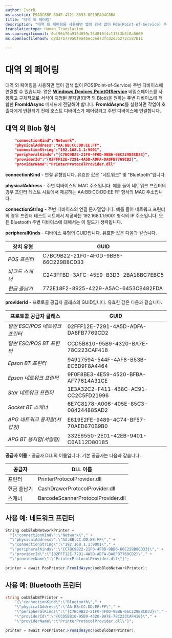 ```yaml
---
author: IvorB
ms.assetid: E9ADC88F-BD4F-4721-8893-0E19EA94C8BA
title: "대역 외 페어링"
description: "대역 외 페어링을 사용하면 앱이 검색 없이 POS(Point-of-Service) 주변 디바이스에 연결할 수 있습니다."
translationtype: Human Translation
ms.sourcegitcommit: 0bf96b70a915d659c754816f4c115f3b3f0a5660
ms.openlocfilehash: d8d37b779a0f9a4bec36d73fcd2d35272c587b11

---
```

# 대역 외 페어링

대역 외 페어링을 사용하면 앱이 검색 없이 POS(Point-of-Service) 주변 디바이스에 연결할 수 있습니다. 앱은 [**Windows.Devices.PointOfService**](https://msdn.microsoft.com/library/windows/apps/windows.devices.pointofservice.aspx) 네임스페이스를 사용하고 구체적으로 서식이 지정된 문자열(대역 외 Blob)을 원하는 주변 디바이스에 적합한 **FromIdAsync** 메서드에 전달해야 합니다. **FromIdAsync**를 실행하면 작업이 호출자에게 반환되기 전에 호스트 디바이스가 페어링되고 주변 디바이스에 연결합니다.

## 대역 외 Blob 형식

```json
    "connectionKind":"Network",
    "physicalAddress":"AA:BB:CC:DD:EE:FF",
    "connectionString":"192.168.1.1:9001",
    "peripheralKinds":"{C7BC9B22-21F0-4F0D-9BB6-66C229B8CD33}",
    "providerId":"{02FFF12E-7291-4A5D-ADFA-DA8FB7769CD2}",
    "providerName":"PrinterProtocolProvider.dll"
```

**connectionKind** - 연결 유형입니다. 유효한 값은 "네트워크" 및 "Bluetooth"입니다.

**physicalAddress** - 주변 디바이스의 MAC 주소입니다. 예를 들어 네트워크 프린터의 경우 프린터 테스트 시트에서 제공하는 AA:BB:CC:DD:EE:FF 형식의 MAC 주소입니다.

**connectionString** - 주변 디바이스의 연결 문자열입니다. 예를 들어 네트워크 프린터의 경우 프린터 테스트 시트에서 제공하는 192.168.1.1:9001 형식의 IP 주소입니다. 모든 Bluetooth 주변 디바이스에 대해서는 이 필드가 생략됩니다.

**peripheralKinds** - 디바이스 유형의 GUID입니다. 유효한 값은 다음과 같습니다.

| 장치 유형 | GUID |
| ---- | ---- |
| *POS 프린터* | C7BC9B22-21F0-4F0D-9BB6-66C229B8CD33 |
| *바코드 스캐너* | C243FFBD-3AFC-45E9-B3D3-2BA18BC7EBC5 |
| *현금 출납기* | 772E18F2-8925-4229-A5AC-6453CB482FDA |


**providerId** - 프로토콜 공급자 클래스의 GUID입니다. 유효한 값은 다음과 같습니다.

| 프로토콜 공급자 클래스 | GUID |
| ---- | ---- |
| *일반 ESC/POS 네트워크 프린터* | 02FFF12E-7291-4A5D-ADFA-DA8FB7769CD2 |
| *일반 ESC/POS BT 프린터* | CCD5B810-95B9-4320-BA7E-78C223CAF418 |
| *Epson BT 프린터* | 94917594-544F-4AF8-B53B-EC6D9F8A4464 |
| *Epson 네트워크 프린터* | 9F0F8BE3-4E59-4520-BFBA-AF77614A31CE |
| *Star 네트워크 프린터* | 1E3A32C2-F411-4B8C-AC91-CC2C5FD21996 |
| *Socket BT 스캐너* | 6E7C8178-A006-405E-85C3-084244885AD2 |
| *APG 네트워크 용지함(서랍형)* | E619E2FE-9489-4C74-BF57-70AED670B9B0 |
| *APG BT 용지함(서랍형)* | 332E6550-2E01-42EB-9401-C6A112D80185 |


**공급자 이름** - 공급자 DLL의 이름입니다. 기본 공급자는 다음과 같습니다.

| 공급자 | DLL 이름 |
| ---- | ---- |
| 프린터 | PrinterProtocolProvider.dll |
| 현금 출납기 | CashDrawerProtocolProvider.dll |
| 스캐너 | BarcodeScannerProtocolProvider.dll |

## 사용 예: 네트워크 프린터

```csharp
String oobBlobNetworkPrinter =
  "{\"connectionKind\":\"Network\"," +
  "\"physicalAddress\":\"AA:BB:CC:DD:EE:FF\"," +
  "\"connectionString\":\"192.168.1.1:9001\"," +
  "\"peripheralKinds\":\"{C7BC9B22-21F0-4F0D-9BB6-66C229B8CD33}\"," +
  "\"providerId\":\"{02FFF12E-7291-4A5D-ADFA-DA8FB7769CD2}\"," +
  "\"providerName\":\"PrinterProtocolProvider.dll\"}";

printer = await PosPrinter.FromIdAsync(oobBlobNetworkPrinter);
```

## 사용 예: Bluetooth 프린터

```csharp
string oobBlobBTPrinter =
    "{\"connectionKind\":\"Bluetooth\"," +
    "\"physicalAddress\":\"AA:BB:CC:DD:EE:FF\"," +
    "\"peripheralKinds\":\"{C7BC9B22-21F0-4F0D-9BB6-66C229B8CD33}\"," +
    "\"providerId\":\"{CCD5B810-95B9-4320-BA7E-78C223CAF418}\"," +
    "\"providerName\":\"PrinterProtocolProvider.dll\"}";

printer = await PosPrinter.FromIdAsync(oobBlobBTPrinter);

```



<!--HONumber=Jun16_HO4-->


